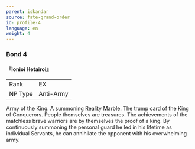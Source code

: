 ```yaml
---
parent: iskandar
source: fate-grand-order
id: profile-4
language: en
weight: 4
---
```


### Bond 4

#### 『Ionioi Hetairoi』

<table>
  <tr><td>Rank</td><td>EX</td></tr>
  <tr><td>NP Type</td><td>Anti-Army</td></tr>
</table>

Army of the King.
A summoning Reality Marble. The trump card of the King of Conquerors.
People themselves are treasures. The achievements of the matchless brave warriors are by themselves the proof of a king.
By continuously summoning the personal guard he led in his lifetime as individual Servants, he can annihilate the opponent with his overwhelming army.

